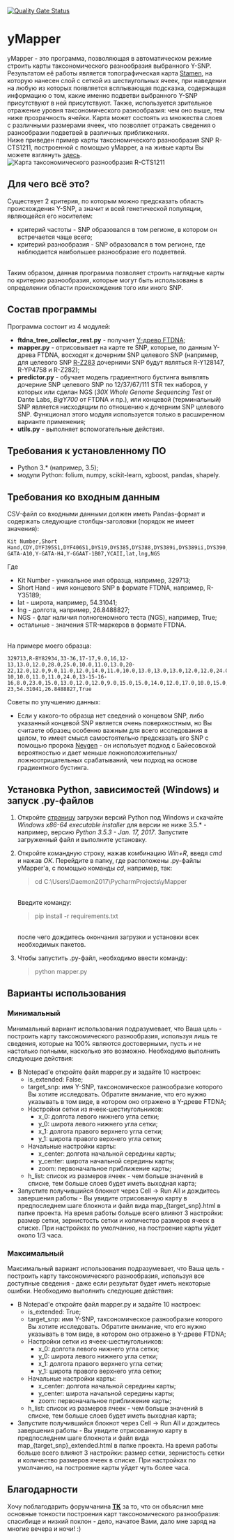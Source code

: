 [![Quality Gate Status](https://sonarcloud.io/api/project_badges/measure?project=Daemon2017_yMapper&metric=alert_status)](https://sonarcloud.io/dashboard?id=Daemon2017_yMapper)
# yMapper
yMapper - это программа, позволяющая в автоматическом режиме строить карты таксономического разнообразия выбранного Y-SNP. Результатом её работы является топографическая карта [Stamen](http://maps.stamen.com/terrain/), на которую нанесен слой с сеткой из шестиугольных ячеек, при наведении на любую из которых появляется всплывающая подсказка, содержащая информацию о том, какие именно подветви выбранного Y-SNP присутствуют в ней присутствуют. Также, используется зрительное отражение уровня таксономического разнообразия: чем оно выше, тем ниже прозрачность ячейки. Карта может состоять из множества слоев с различными размерами ячеек, что позволяет отражать сведения о разнообразии подветвей в различных приближениях.
<br>Ниже приведен пример карты таксономического разнообразия SNP R-CTS1211, построенной с помощью yMapper, а на живые карты Вы можете взглянуть [здесь](https://daemon2017.github.io/yFarseer/).
![Карта таксономического разнообразия R-CTS1211](https://sun9-66.userapi.com/c813024/v813024186/51cb6/0KsPWHXJSA4.jpg "Карта таксономического разнообразия R-CTS1211")

## Для чего всё это?
Существует 2 критерия, по которым можно предсказать область происхождения Y-SNP, а значит и всей генетической популяции, являющейся его носителем:
* критерий частоты - SNP образовался в том регионе, в котором он встречается чаще всего;
* критерий разнообразия - SNP образовался в том регионе, где наблюдается наибольшее разнообразие его подветвей.

<br>Таким образом, данная программа позволяет строить наглядные карты по критерию разнообразия, которые могут быть использованы в определении области происхождения того или иного SNP.

## Состав программы
Программа состоит из 4  модулей:
* **ftdna_tree_collector_rest.py** - получает [Y-древо FTDNA](https://www.familytreedna.com/public/y-dna-haplotree/);
* **mapper.py** -  отрисовывает на карте те SNP, которые, по данным Y-древа FTDNA, восходят к дочерним SNP целевого SNP (например, для целевого SNP [R-Z283](https://www.yfull.com/tree/R-Z283/) дочерними SNP будут являться R-Y128147, R-YP4758 и R-Z282);
* **predictor.py** - обучает модель градиентного бустинга выявлять дочерние SNP целевого SNP по 12/37/67/111 STR тех наборов, у которых или сделан NGS (*30X Whole Genome Sequencing Test* от Dante Labs, *BigY700* от FTDNA и пр.), или концевой (терминальный) SNP является нисходящим по отношению к дочерним SNP целевого SNP. Функционал этого модуля используется только в расширенном варианте применения;
* **utils.py** - выполняет вспомогательные действия.

## Требования к установленному ПО
* Python 3.* (например, 3.5);
* модули Python: folium, numpy, scikit-learn, xgboost, pandas, shapely.

## Требования ко входным данным
CSV-файл со входными данными должен иметь Pandas-формат и содержать следующие столбцы-заголовки (порядок не имеет значения):
```
Kit Number,Short Hand,CDY,DYF395S1,DYF406S1,DYS19,DYS385,DYS388,DYS389i,DYS389ii,DYS390,DYS391,DYS392,DYS393,DYS413,DYS425,DYS426,DYS434,DYS435,DYS436,DYS437,DYS438,DYS439,DYS441,DYS442,DYS444,DYS445,DYS446,DYS447,DYS448,DYS449,DYS450,DYS452,DYS454,DYS455,DYS456,DYS458,DYS459,DYS460,DYS461,DYS462,DYS463,DYS464,DYS472,DYS481,DYS485,DYS487,DYS490,DYS492,DYS494,DYS495,DYS497,DYS504,DYS505,DYS510,DYS511,DYS513,DYS520,DYS522,DYS525,DYS531,DYS532,DYS533,DYS534,DYS537,DYS540,DYS549,DYS552,DYS556,DYS557,DYS561,DYS565,DYS568,DYS570,DYS572,DYS575,DYS576,DYS578,DYS587,DYS589,DYS590,DYS593,DYS594,DYS607,DYS617,DYS632,DYS635,DYS636,DYS638,DYS640,DYS641,DYS643,DYS650,DYS710,DYS712,DYS714,DYS715,DYS716,DYS717,DYS726,Y-GATA-A10,Y-GATA-H4,Y-GGAAT-1B07,YCAII,lat,lng,NGS
```
Где 
* Kit Number - уникальное имя образца, например, 329713;
* Short Hand - имя концевого SNP в формате FTDNA, например, R-Y35189;
* lat - широта, например, 54.31041;
* lng - долгота, например, 26.8488827;
* NGS - флаг наличия полногеномного теста (NGS), например, True;
* остальные - значения STR-маркеров в формате FTDNA.

<br>На примере моего образца:
```
329713,R-BY82934,33-36,17-17,9.0,16,12-13,13.0,12.0,28.0,25.0,10.0,11.0,13.0,20-22,12.0,12.0,9.0,11.0,12.0,14.0,11.0,10.0,13.0,13.0,13.0,12.0,12.0,24.0,20.0,33.0,8.0,31.0,11.0,11.0,15.0,15.0,9-10,10.0,11.0,11.0,24.0,13-15-16-16,8.0,23.0,15.0,13.0,12.0,12.0,9.0,15.0,15.0,14.0,12.0,17.0,10.0,15.0,21.0,10.0,10.0,11.0,11.0,12.0,14.0,12.0,12.0,12.0,24.0,12.0,15.0,15.0,13.0,11.0,20.0,11.0,10.0,18.0,8.0,19.0,12.0,8.0,15.0,10.0,16.0,12.0,9.0,23.0,11.0,11.0,11.0,10.0,10.0,19.0,32.0,18.0,25.0,22.0,27.0,19.0,12.0,13.0,10.0,9.0,19-23,54.31041,26.8488827,True
```
Советы по улучшению данных:
* Если у какого-то образца нет сведений о концевом SNP, либо указанный концевой SNP является очень поверхностным, но Вы считаете образец особенно важным для всего исследования в целом, то имеет смысл самостоятельно предсказать его SNP с помощью пророка [Nevgen](http://www.nevgen.org/) - он использует подход с Байесовской вероятностью и дает меньше ложноположительных/ложноотрицательных срабатываний, чем подход на основе градиентного бустинга.

## Установка Python, зависимостей (Windows) и запуск .py-файлов
1. Откройте [страницу](https://www.python.org/downloads/windows/) загрузки версий Python под Windows и скачайте *Windows x86-64 executable installer* для версии не ниже 3.5.* - например, версию *Python 3.5.3 - Jan. 17, 2017*. Запустите загруженный файл и выполните установку.
2. Откройте командную строку, нажав комбинацию *Win+R*, введя *cmd* и нажав *ОК*. Перейдите в папку, где расположены .py-файлы yMapper'а, с помощью команды *cd*, например, так: 
   >cd C:\Users\Daemon2017\PycharmProjects\yMapper
   
   <br>Введите команду:
   >pip install -r requirements.txt
   
   <br>после чего дождитесь окончания загрузки и установки всех необходимых пакетов.
3. Чтобы запустить .py-файл, необходимо ввести команду: 
   >python mapper.py

## Варианты использования
### Минимальный
Минимальный вариант использования подразумевает, что Ваша цель - построить карту таксономического разнообразия, используя лишь те сведения, которые на 100% являются достоверными, пусть и не настолько полными, насколько это возможно. Необходимо выполнить следующие действия:
* В Notepad'е откройте файл mapper.py и задайте 10 настроек:
    - is_extended: False;
    - target_snp: имя Y-SNP, таксономическое разнообразие которого Вы хотите исследовать. Обратите внимание, что его нужно указывать в том виде, в котором оно отражено в Y-древе FTDNA;
    - Настройки сетки из ячеек-шестиугольников:
       - x_0: долгота левого нижнего угла сетки;
       - y_0: широта левого нижнего угла сетки;
       - x_1: долгота правого верхнего угла сетки;
       - y_1: широта правого верхнего угла сетки;
    - Начальные настройки карты:
      - x_center: долгота начальной середины карты;
      - y_center: широта начальной середины карты;
      - zoom: первоначальное приближение карты;
    - h_list: список из размеров ячеек - чем больше значений в списке, тем больше слоев будет иметь выходная карта;
* Запустите получившийся блокнот через Cell -> Run All и дождитесь завершения работы - Вы увидите отрисованную карту в предпоследнем шаге блокнота и файл вида map_{target_snp}.html в папке проекта. На время работы больше всего влияют 3 настройки: размер сетки, зернистость сетки и количество размеров ячеек в списке. При настройках по умолчанию, на построение карты уйдет около 1/3 часа.
### Максимальный
Максимальный вариант использования подразумевает, что Ваша цель - построить карту таксономического разнообразия, используя все доступные сведения - даже если результат будет иметь некоторые ошибки. Необходимо выполнить следующие действия:
* В Notepad'е откройте файл mapper.py и задайте 10 настроек:
    - is_extended: True;
    - target_snp: имя Y-SNP, таксономическое разнообразие которого Вы хотите исследовать. Обратите внимание, что его нужно указывать в том виде, в котором оно отражено в Y-древе FTDNA;
    - Настройки сетки из ячеек-шестиугольников:
       - x_0: долгота левого нижнего угла сетки;
       - y_0: широта левого нижнего угла сетки;
       - x_1: долгота правого верхнего угла сетки;
       - y_1: широта правого верхнего угла сетки;
    - Начальные настройки карты:
      - x_center: долгота начальной середины карты;
      - y_center: широта начальной середины карты;
      - zoom: первоначальное приближение карты;
    - h_list: список из размеров ячеек - чем больше значений в списке, тем больше слоев будет иметь выходная карта;
* Запустите получившийся блокнот через Cell -> Run All и дождитесь завершения работы - Вы увидите отрисованную карту в предпоследнем шаге блокнота и файл вида map_{target_snp}_extended.html в папке проекта. На время работы больше всего влияют 3 настройки: размер сетки, зернистость сетки и количество размеров ячеек в списке. При настройках по умолчанию, на построение карты уйдет чуть более часа.

## Благодарности
Хочу поблагодарить форумчанина [**TK**](http://forum.molgen.org/index.php?action=profile;u=6135) за то, что он объяснил мне основные тонкости построения карт таксономического разнообразия: спасибище и низкий поклон - дело, начатое Вами, дало мне заряд на многие вечера и ночи! :)
